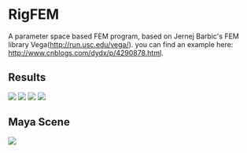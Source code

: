 # RigFEM
A parameter space based FEM program, based on Jernej Barbic's FEM library Vega(http://run.usc.edu/vega/).
you can find an example here: http://www.cnblogs.com/dydx/p/4290878.html.  

Results
--------
![](https://github.com/league1991/RigFEM/raw/master/imageCache/front.gif)
![](https://github.com/league1991/RigFEM/raw/master/imageCache/frontBefore.gif)
![](https://github.com/league1991/RigFEM/raw/master/imageCache/back.gif)
![](https://github.com/league1991/RigFEM/raw/master/imageCache/backBefore.gif)

Maya Scene
--------
![](https://github.com/league1991/RigFEM/raw/master/ImageCache/maya.png)
